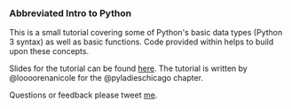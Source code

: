 ### Abbreviated Intro to Python 

This is a small tutorial covering some of Python's basic data types (Python 3 syntax) as well as basic functions. Code provided within helps to build upon these concepts.

Slides for the tutorial can be found [here](https://docs.google.com/presentation/d/1Sw_2fOfI-86VEXtit5eGD-jVBLS8Rh9TI0UdmVf3-Ew/edit?usp=sharing). The tutorial is written by @loooorenanicole for the @pyladieschicago chapter. 

Questions or feedback please tweet [me](https://twitter.com/loooorenanicole).

